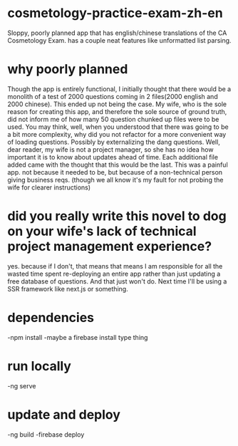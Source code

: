 # cosmetology-practice-exam-zh-en
Sloppy, poorly planned app that has english/chinese translations of the CA Cosmetology Exam. has a couple neat features like unformatted list parsing.

# why poorly planned
Though the app is entirely functional, I initially thought that there would be a monolith of a test of 2000 questions coming in 2 files(2000 english and 2000 chinese).    This ended up not being the case.  My wife, who is the sole reason for creating this app, and therefore the sole source of ground truth, did not inform me of how many 50 question chunked up files were to be used.  You may think, well, when you understood that there was going to be a bit more complexity, why did you not refactor for a more convenient way of loading questions.  Possibly by externalizing the dang questions.  Well, dear reader, my wife is not a project manager, so she has no idea how important it is to know about updates ahead of time.  Each additional file added came with the thought that this would be the last. This was a painful app.  not because it needed to be, but because of a non-technical person giving business reqs. (though we all know it's my fault for not probing the wife for clearer instructions)

# did you really write this novel to dog on your wife's lack of technical project management experience?
yes.  because if I don't, that means that means I am responsible for all the wasted time spent re-deploying an entire app rather than just updating a free database of questions.  And that just won't do.  Next time I'll be using a SSR framework like next.js or something.

# dependencies
-npm install
-maybe a firebase install type thing

# run locally
-ng serve

# update and deploy
-ng build
-firebase deploy
